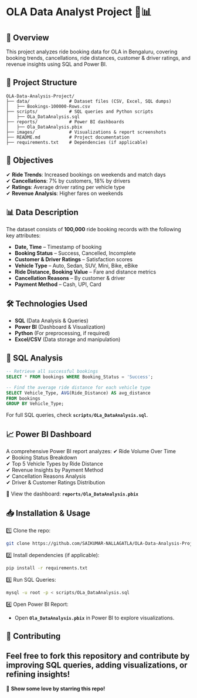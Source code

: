 # OLA Data Analyst Project 🚖📊

## 📌 Overview
This project analyzes ride booking data for OLA in Bengaluru, covering booking trends, cancellations, ride distances, customer & driver ratings, and revenue insights using SQL and Power BI.

## 📂 Project Structure
```
OLA-Data-Analysis-Project/
├── data/               # Dataset files (CSV, Excel, SQL dumps)
│   ├── Bookings-100000-Rows.csv
├── scripts/            # SQL queries and Python scripts
│   ├── OLa_DataAnalysis.sql
├── reports/            # Power BI dashboards
│   ├── Ola_DataAnalysis.pbix
├── images/             # Visualizations & report screenshots
├── README.md           # Project documentation
├── requirements.txt    # Dependencies (if applicable)
```

## 🎯 Objectives
✔ **Ride Trends**: Increased bookings on weekends and match days  
✔ **Cancellations**: 7% by customers, 18% by drivers  
✔ **Ratings**: Average driver rating per vehicle type  
✔ **Revenue Analysis**: Higher fares on weekends  

## 📊 Data Description
The dataset consists of **100,000** ride booking records with the following key attributes:
- **Date, Time** – Timestamp of booking
- **Booking Status** – Success, Cancelled, Incomplete
- **Customer & Driver Ratings** – Satisfaction scores
- **Vehicle Type** – Auto, Sedan, SUV, Mini, Bike, eBike
- **Ride Distance, Booking Value** – Fare and distance metrics
- **Cancellation Reasons** – By customer & driver
- **Payment Method** – Cash, UPI, Card

## 🛠️ Technologies Used
- **SQL** (Data Analysis & Queries)
- **Power BI** (Dashboard & Visualization)
- **Python** (For preprocessing, if required)
- **Excel/CSV** (Data storage and manipulation)

## 📌 SQL Analysis
```sql
-- Retrieve all successful bookings
SELECT * FROM bookings WHERE Booking_Status = 'Success';

-- Find the average ride distance for each vehicle type
SELECT Vehicle_Type, AVG(Ride_Distance) AS avg_distance
FROM bookings
GROUP BY Vehicle_Type;
```
For full SQL queries, check **`scripts/OLa_DataAnalysis.sql`**.

## 📈 Power BI Dashboard
A comprehensive Power BI report analyzes:
✔ Ride Volume Over Time  
✔ Booking Status Breakdown  
✔ Top 5 Vehicle Types by Ride Distance  
✔ Revenue Insights by Payment Method  
✔ Cancellation Reasons Analysis  
✔ Driver & Customer Ratings Distribution  

📌 View the dashboard: **`reports/Ola_DataAnalysis.pbix`**

## 📥 Installation & Usage
1️⃣ Clone the repo:
```bash
git clone https://github.com/SAIKUMAR-NALLAGATLA/OLA-Data-Analysis-Project.git
```
2️⃣ Install dependencies (if applicable):
```bash
pip install -r requirements.txt
```
3️⃣ Run SQL Queries:
```bash
mysql -u root -p < scripts/OLa_DataAnalysis.sql
```
4️⃣ Open Power BI Report:
- Open **`Ola_DataAnalysis.pbix`** in Power BI to explore visualizations.

## 🤝 Contributing
Feel free to fork this repository and contribute by improving SQL queries, adding visualizations, or refining insights!
---
🚀 **Show some love by starring this repo!**

